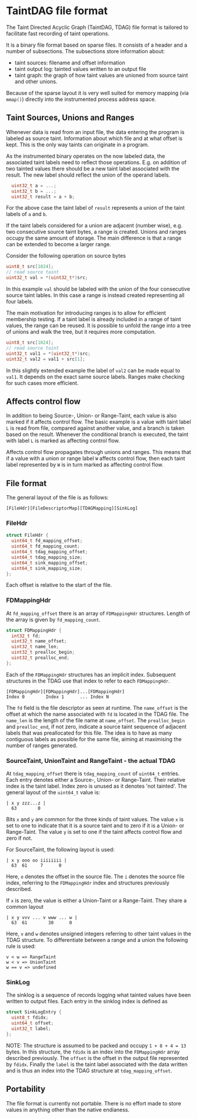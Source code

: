 # TaintDAG file format

The Taint Directed Acyclic Graph (TaintDAG, TDAG) file format is tailored to facilitate fast recording of taint operations.

It is a binary file format based on sparse files. It consists of a header and a number of subsections. The subsections store information about:

- taint sources: filename and offset information
- taint output log: tainted values written to an output file
- taint graph: the graph of how taint values are unioned from source taint and other unions.

Because of the sparse layout it is very well suited for memory mapping (via `mmap()`) directly into the instrumented process address space.

## Taint Sources, Unions and Ranges

Whenever data is read from an input file, the data entering the program is labeled as source taint. Information about which file and at what offset is kept. This is the only way taints can originate in a program.

As the instrumented binary operates on the now labeled data, the associated taint labels need to reflect those operations. E.g. on addition of two tainted values there should be a new taint label associated with the result. The new label should reflect the union of the operand labels.

```C
  uint32_t a = ...;
  uint32_t b = ...;
  uint32_t result = a + b;
```

For the above case the taint label of `result` represents a union of the taint labels of `a` and `b`.

If the taint labels considered for a union are adjacent (number wise), e.g. two consecutive source taint bytes, a range is created. Unions and ranges occupy the same amount of storage. The main difference is that a range can be extended to become a larger range.

Consider the following operation on source bytes

```C
uint8_t src[1024];
// read source taint
uint32_t val = *(uint32_t*)src;
```

In this example `val` should be labeled with the union of the four consecutive source taint lables. In this case a range is instead created representing all four labels.

The main motivation for introducing ranges is to allow for efficient membership testing. If a taint label is already included in a range of taint values, the range can be reused. It is possible to unfold the range into a tree of unions and walk the tree, but it requires more computation.

```C
uint8_t src[1024];
// read source taint
uint32_t val1 = *(uint32_t*)src;
uint32_t val2 = val1 + src[1];
```

In this slightly extended example the label of `val2` can be made equal to `val1`. It depends on the exact same source labels. Ranges make checking for such cases more efficient.

## Affects control flow

In addition to being Source-, Union- or Range-Taint, each value is also marked if it affects control flow. The basic example is a value with taint label `L` is read from file, compared against another value, and a branch is taken based on the result. Whenever the conditional branch is executed, the taint with label `L` is marked as affecting control flow.

<!-- TODO(msurovic): This paragraph is a bit clunky, but I don't know how to rephrase it. -->

Affects control flow propagates through unions and ranges. This means that if a value with a union or range label `W` affects control flow, then each taint label represented by `W` is in turn marked as affecting control flow.

## File format

The general layout of the file is as follows:

```
[FileHdr][FileDescriptorMap][TDAGMapping][SinkLog]
```

### FileHdr

```C
struct FileHdr {
  uint64_t fd_mapping_offset;
  uint64_t fd_mapping_count;
  uint64_t tdag_mapping_offset;
  uint64_t tdag_mapping_size;
  uint64_t sink_mapping_offset;
  uint64_t sink_mapping_size;
};
```

Each offset is relative to the start of the file.

### FDMappingHdr

At `fd_mapping_offset` there is an array of `FDMappingHdr` structures. Length of the array is given by `fd_mapping_count`.

```C
struct FDMappingHdr {
  int32_t fd;
  uint32_t name_offset;
  uint32_t name_len;
  uint32_t prealloc_begin;
  uint32_t prealloc_end;
};
```

Each of the `FDMappingHdr` structures has an implicit index. Subsequent structures in the TDAG use that index to refer to each `FDMappingHdr`.

```
[FDMappingHdr][FDMappingHdr]...[FDMappingHdr]
Index 0        Index 1      ... Index N
```

The `fd` field is the file descriptor as seen at runtime. The `name_offset` is the offset at which the name associated with `fd` is located in the TDAG file. The `name_len` is the length of the file name at `name_offset`. The `prealloc_begin` and `prealloc_end`, if not zero, indicate a source taint sequence of adjacent labels that was preallocated for this file. The idea is to have as many contiguous labels as possible for the same file, aiming at maximising the number of ranges generated.

### SourceTaint, UnionTaint and RangeTaint - the actual TDAG

At `tdag_mapping_offset` there is `tdag_mapping_count` of `uint64_t` entries. Each entry denotes either a Source-, Union- or Range-Taint. Their relative index is the taint label. Index zero is unused as it denotes 'not tainted'. The general layout of the `uint64_t` value is:

```
| x y zzz...z |
  63        0
```

Bits `x` and `y` are common for the three kinds of taint values. The value `x` is set to one to indicate that it is a source taint and to zero if it is a Union- or Range-Taint. The value `y` is set to one if the taint affects control flow and zero if not.

For SourceTaint, the following layout is used:

```
| x y ooo oo iiiiiiii |
  63  61     7      0
```

Here, `o` denotes the offset in the source file. The `i` denotes the source file index, referring to the `FDMappingHdr` index and structures previously described.

If `x` is zero, the value is either a Union-Taint or a Range-Taint. They share a common layout

```
| x y vvv ... v www ... w |
  63  61        30      0
```

Here, `v` and `w` denotes unsigned integers referring to other taint values in the TDAG structure. To differentiate between a range and a union the following rule is used:

```
v < w => RangeTaint
w < v => UnionTaint
w == v => undefined
```

### SinkLog

The sinklog is a sequence of records logging what tainted values have been written to output files. Each entry in the sinklog index is defined as

```C
struct SinkLogEntry {
  uint8_t fdidx;
  uint64_t offset;
  uint32_t label;
};
```

NOTE: The structure is assumed to be packed and occupy `1 + 8 + 4 = 13` bytes.
In this structure, the `fdidx` is an index into the `FDMappingHdr` array described previously. The `offset` is the offset in the output file represented by `fdidx`. Finally the `label` is the taint label associated with the data written and is thus an index into the TDAG structure at `tdag_mapping_offset`.

## Portability

The file format is currently not portable. There is no effort made to store values in anything other than the native endianess.

